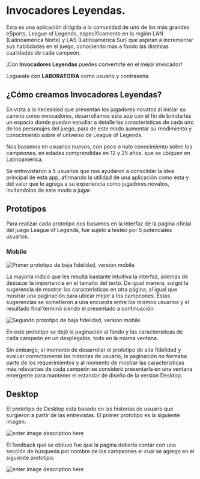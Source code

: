 # Invocadores Leyendas.
Esta es una aplicación dirigida a la comunidad de uno de los más grandes eSports, League of Legends, específicamente en la región LAN (Latinoamérica Norte) y LAS (Latinoamérica Sur) que aspiran a incrementar sus habilidades en el juego, conociendo más a fondo las distintas cualidades de cada campeón.

¡Con **Invocadores Leyendas** puedes convertirte en el mejor invocador! 

Logueate con **LABORATORIA** como usuario y contraseña.

## ¿Cómo creamos Invocadores Leyendas?

En vista a la necesidad que presentan los jugadores novatos al iniciar su camino como invocadores, desarrollamos esta app con el fin de brindarles un espacio donde puedan estudiar a detalle las características de cada uno de los personajes del juego, para de este modo aumentar su rendimiento y conocimiento sobre el universo de League of Legends.

Nos basamos en usuarios nuevos, con poco o nulo conocimiento sobre los campeones, en edades comprendidas en 12 y 25 años, que se ubiquen en Latinoamérica. 

Se entrevistaron a 5 usuarios que nos ayudaron a consolidar la idea principal de esta app, afirmando la utilidad de una aplicación como esta y del valor que le agrega a su experiencia como jugadores novatos, invitandolos de este modo a jugar. 

## Prototipos 
Para realizar cada prototipo nos basamos en la interfaz de la página oficial del juego League of Legends, fue sujeto a testeo por 5 potenciales usuarios. 

### Mobile

![Primer prototipo de baja fidelidad, version mobile](https://lh3.googleusercontent.com/ANPwD33WaJwCAcNpOhWAhB0BYLhVXRfb9LkmMIz6jHxQl3muPDXFLQGwcxDQEepyk2DI4ZB335OhWA "Primer Prototipo de Baja Fidelidad")

La mayoría indicó que les resulta bastante intuitiva la interfaz, además de destacar la importancia en el tamaño del texto. De igual manera, surgió la sugerencia de mostrar las características en otra página, al igual que mostrar una paginación para ubicar mejor a los campeones. Estas sugerencias se sometieron a una encuesta entre los mismos usuarios y el resultado final terminó siendo el presentado a continuación:

![Segundo prototipo de baja fidelidad, version mobile](https://lh3.googleusercontent.com/qlomC97Ps9dscZsGu-coCSZGObcERRVsqsOIK9Qtem5F49xWq2dhLaP9XunknYMojxjL8MmXz0nX-w  "Segundo prototipo de baja fidelidad, version mobile")

En este prototipo se dejó la paginación al fondo y las características de cada campeón en un desplegable, todo en la misma ventana. 

Sin embargo, al momento de desarrollar el prototipo de alta fidelidad y evaluar correctamente las historias de usuario, la paginación no formaba parte de los requerimientos y al momento de mostrar las caracteristicas más relevantes de cada campeón se consideró presentarla en una ventana emergente para mantener el estandar de diseño de la version Desktop. 

## Desktop
El prototipo de Desktop esta basado en las historias de usuario que surgieron a partir de las entrevistas. 
El primer prototipo es la siguiente imagen:

![enter image description here](https://lh3.googleusercontent.com/k-xylFRS1sjydl-HsCaBtqfB3iTNLY88LHbuJrbkZigTyDTgtZN1NTa44ZjvT3B2RiL1uwpientF "Primer prototipo")

El feedback que se obtuvo fue que la pagina debería contar con una sección de búsqueda por nombre de los campeones el cual se agrego en el siguiente prototipo:

![enter image description here](https://lh3.googleusercontent.com/Ffb9kaZ0VFe5DAh5k8NnS7NIOKMZF1LP5JXB1sT6o0S8wZ13rNPC2KVg0QiwyGqT8S2Lkq05G0v7 "Prototipo de baja fidelidad")
